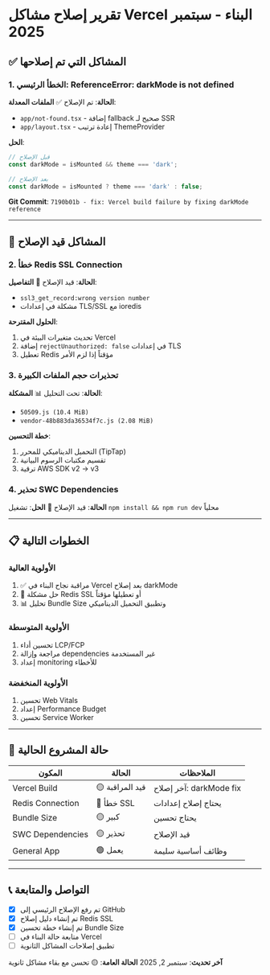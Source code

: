 # تقرير إصلاح مشاكل Vercel البناء - سبتمبر 2025

## ✅ المشاكل التي تم إصلاحها

### 1. الخطأ الرئيسي: ReferenceError: darkMode is not defined
**الحالة**: تم الإصلاح ✅
**الملفات المعدلة**: 
- `app/not-found.tsx` - إضافة fallback صحيح لـ SSR
- `app/layout.tsx` - إعادة ترتيب ThemeProvider

**الحل**:
```typescript
// قبل الإصلاح
const darkMode = isMounted && theme === 'dark';

// بعد الإصلاح  
const darkMode = isMounted ? theme === 'dark' : false;
```

**Git Commit**: `7190b01b - fix: Vercel build failure by fixing darkMode reference`

---

## 🔄 المشاكل قيد الإصلاح

### 2. خطأ Redis SSL Connection
**الحالة**: قيد الإصلاح 🔄
**التفاصيل**: 
- `ssl3_get_record:wrong version number`
- مشكلة في إعدادات TLS/SSL مع ioredis

**الحلول المقترحة**:
1. تحديث متغيرات البيئة في Vercel
2. إضافة `rejectUnauthorized: false` في إعدادات TLS
3. تعطيل Redis مؤقتاً إذا لزم الأمر

### 3. تحذيرات حجم الملفات الكبيرة  
**الحالة**: تحت التحليل 📊
**المشكلة**:
- `50509.js (10.4 MiB)`
- `vendor-48b883da36534f7c.js (2.08 MiB)`

**خطة التحسين**:
1. التحميل الديناميكي للمحرر (TipTap)
2. تقسيم مكتبات الرسوم البيانية
3. ترقية AWS SDK v2 → v3

### 4. تحذير SWC Dependencies
**الحالة**: قيد الإصلاح 🔄
**الحل**: تشغيل `npm install && npm run dev` محلياً

---

## 📋 الخطوات التالية

### الأولوية العالية
1. ✅ مراقبة نجاح البناء في Vercel بعد إصلاح darkMode
2. 🔄 حل مشكلة Redis SSL أو تعطيلها مؤقتاً
3. 📊 تحليل Bundle Size وتطبيق التحميل الديناميكي

### الأولوية المتوسطة
1. تحسين أداء LCP/FCP
2. مراجعة وإزالة dependencies غير المستخدمة
3. إعداد monitoring للأخطاء

### الأولوية المنخفضة
1. تحسين Web Vitals
2. إعداد Performance Budget
3. تحسين Service Worker

---

## 🚦 حالة المشروع الحالية

| المكون | الحالة | الملاحظات |
|--------|--------|-----------|
| Vercel Build | 🟡 قيد المراقبة | آخر إصلاح: darkMode fix |
| Redis Connection | 🔴 خطأ SSL | يحتاج إصلاح إعدادات |
| Bundle Size | 🟡 كبير | يحتاج تحسين |
| SWC Dependencies | 🟡 تحذير | قيد الإصلاح |
| General App | 🟢 يعمل | وظائف أساسية سليمة |

---

## 📞 التواصل والمتابعة

- [x] تم رفع الإصلاح الرئيسي إلى GitHub
- [x] تم إنشاء دليل إصلاح Redis SSL
- [x] تم إنشاء خطة تحسين Bundle Size
- [ ] متابعة حالة البناء في Vercel
- [ ] تطبيق إصلاحات المشاكل الثانوية

**آخر تحديث**: سبتمبر 2, 2025
**الحالة العامة**: 🟡 تحسن مع بقاء مشاكل ثانوية
